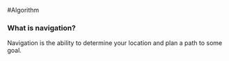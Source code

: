 #Algorithm 

### What is navigation?
 Navigation is the ability to determine your location and plan a path to some goal.
 